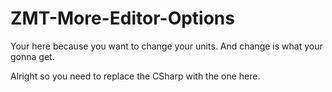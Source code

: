 # ZMT-More-Editor-Options

Your here because you want to change your units. And change is what your gonna get.

Alright so you need to replace the CSharp with the one here.



